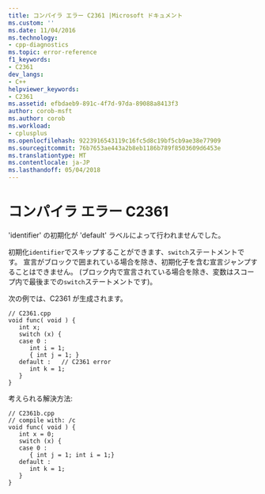 ```yaml
---
title: コンパイラ エラー C2361 |Microsoft ドキュメント
ms.custom: ''
ms.date: 11/04/2016
ms.technology:
- cpp-diagnostics
ms.topic: error-reference
f1_keywords:
- C2361
dev_langs:
- C++
helpviewer_keywords:
- C2361
ms.assetid: efbdaeb9-891c-4f7d-97da-89088a8413f3
author: corob-msft
ms.author: corob
ms.workload:
- cplusplus
ms.openlocfilehash: 9223916543119c16fc5d8c19bf5cb9ae38e77909
ms.sourcegitcommit: 76b7653ae443a2b8eb1186b789f8503609d6453e
ms.translationtype: MT
ms.contentlocale: ja-JP
ms.lasthandoff: 05/04/2018
---
```

# <a name="compiler-error-c2361"></a>コンパイラ エラー C2361
'identifier' の初期化が 'default' ラベルによって行われませんでした。  
  
 初期化`identifier`でスキップすることができます、`switch`ステートメントです。 宣言がブロックで囲まれている場合を除き、初期化子を含む宣言ジャンプすることはできません。 (ブロック内で宣言されている場合を除き、変数はスコープ内で最後までの`switch`ステートメントです)。  
  
 次の例では、C2361 が生成されます。  
  
```  
// C2361.cpp  
void func( void ) {  
   int x;  
   switch (x) {  
   case 0 :  
      int i = 1;  
      { int j = 1; }  
   default :   // C2361 error  
      int k = 1;  
   }  
}  
```  
  
 考えられる解決方法:  
  
```  
// C2361b.cpp  
// compile with: /c  
void func( void ) {  
   int x = 0;  
   switch (x) {  
   case 0 :  
      { int j = 1; int i = 1;}  
   default :  
      int k = 1;  
   }  
}  
```